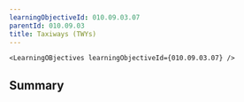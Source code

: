 ```yaml
---
learningObjectiveId: 010.09.03.07
parentId: 010.09.03
title: Taxiways (TWYs)
---
```


```tsx eval
<LearningOBjectives learningObjectiveId={010.09.03.07} />
```

## Summary
